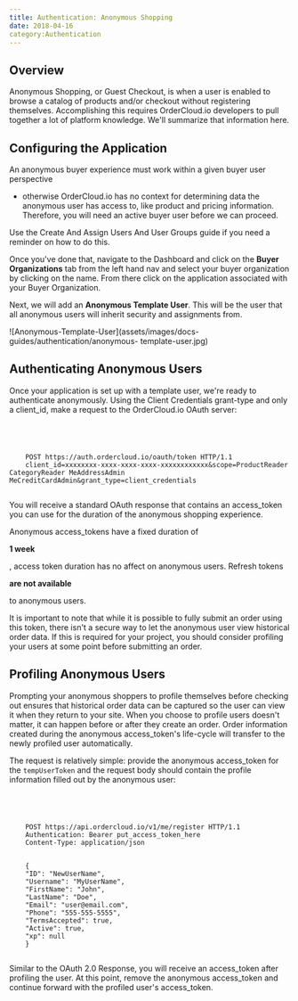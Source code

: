 ```yaml
---
title: Authentication: Anonymous Shopping
date: 2018-04-16
category:Authentication
---
```







## Overview





Anonymous Shopping, or Guest Checkout, is when a user is enabled to browse a
catalog of products and/or checkout without registering themselves.
Accomplishing this requires OrderCloud.io developers to pull together a lot of
platform knowledge. We'll summarize that information here.









## Configuring the Application





An anonymous buyer experience must work within a given buyer user perspective
- otherwise OrderCloud.io has no context for determining data the anonymous
user has access to, like product and pricing information. Therefore, you will
need an active buyer user before we can proceed.





Use the Create And Assign Users And User Groups guide if you need a reminder
on how to do this.





Once you've done that, navigate to the Dashboard and click on the **Buyer
Organizations** tab from the left hand nav and select your buyer organization
by clicking on the name. From there click on the application associated with
your Buyer Organization.





Next, we will add an **Anonymous Template User**. This will be the user that
all anonymous users will inherit security and assignments from.





![Anonymous-Template-User](assets/images/docs-guides/authentication/anonymous-
template-user.jpg)









## Authenticating Anonymous Users





Once your application is set up with a template user, we're ready to
authenticate anonymously. Using the Client Credentials grant-type and only a
client_id, make a request to the OrderCloud.io OAuth server:



```


    
    
    POST https://auth.ordercloud.io/oauth/token HTTP/1.1
    client_id=xxxxxxxx-xxxx-xxxx-xxxx-xxxxxxxxxxxx&scope=ProductReader CategoryReader MeAddressAdmin MeCreditCardAdmin&grant_type=client_credentials
    

```





You will receive a standard OAuth response that contains an access_token you
can use for the duration of the anonymous shopping experience.



Anonymous access_tokens have a fixed duration of

 **1 week**

, access token duration has no affect on anonymous users. Refresh tokens

 **are not available**

to anonymous users.





It is important to note that while it is possible to fully submit an order
using this token, there isn't a secure way to let the anonymous user view
historical order data. If this is required for your project, you should
consider profiling your users at some point before submitting an order.









## Profiling Anonymous Users





Prompting your anonymous shoppers to profile themselves before checking out
ensures that historical order data can be captured so the user can view it
when they return to your site. When you choose to profile users doesn't
matter, it can happen before or after they create an order. Order information
created during the anonymous access_token's life-cycle will transfer to the
newly profiled user automatically.





The request is relatively simple: provide the anonymous access_token for the
`tempUserToken` and the request body should contain the profile information
filled out by the anonymous user:



```


    
    
    POST https://api.ordercloud.io/v1/me/register HTTP/1.1
    Authentication: Bearer put_access_token_here
    Content-Type: application/json
    
    
    {
    "ID": "NewUserName",
    "Username": "MyUserName",
    "FirstName": "John",
    "LastName": "Doe",
    "Email": "user@email.com",
    "Phone": "555-555-5555",
    "TermsAccepted": true,
    "Active": true,
    "xp": null
    }
    

```





Similar to the OAuth 2.0 Response, you will receive an access_token after
profiling the user. At this point, remove the anonymous access_token and
continue forward with the profiled user's access_token.





